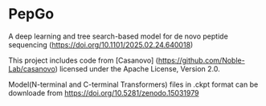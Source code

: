 # PepGo
A deep learning and tree search-based model for de novo peptide sequencing (https://doi.org/10.1101/2025.02.24.640018)

This project includes code from [Casanovo] (https://github.com/Noble-Lab/casanovo) licensed under the Apache License, Version 2.0.

Model(N-terminal and C-terminal Transformers) files in .ckpt format can be downloade from https://doi.org/10.5281/zenodo.15031979

